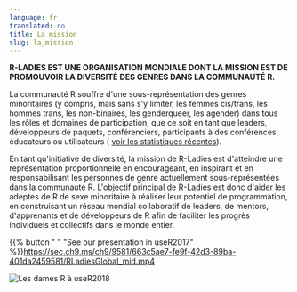 ```yaml
---
language: fr
translated: no
title: La mission
slug: la_mission
---
```


**R-LADIES EST UNE ORGANISATION MONDIALE DONT LA MISSION EST DE PROMOUVOIR LA DIVERSITÉ DES GENRES DANS LA COMMUNAUTÉ R.**

La communauté R souffre d'une sous-représentation des genres minoritaires (y compris, mais sans s'y limiter, les femmes cis/trans, les hommes trans, les non-binaires, les genderqueer, les agender) dans tous les rôles et domaines de participation, que ce soit en tant que leaders, développeurs de paquets, conférenciers, participants à des conférences, éducateurs ou utilisateurs ( [voir les statistiques récentes](https://forwards.github.io/data.html)).

En tant qu'initiative de diversité, la mission de R-Ladies est d'atteindre une représentation proportionnelle en encourageant, en inspirant et en responsabilisant les personnes de genre actuellement sous-représentées dans la communauté R.
L'objectif principal de R-Ladies est donc d'aider les adeptes de R de sexe minoritaire à réaliser leur potentiel de programmation, en construisant un réseau mondial collaboratif de leaders, de mentors, d'apprenants et de développeurs de R afin de faciliter les progrès individuels et collectifs dans le monde entier.

{{% button " 
" "See our presentation in useR2017" %}}<https://sec.ch9.ms/ch9/9581/663c5ae7-fe9f-42d3-89ba-401da2459581/RLadiesGlobal_mid.mp4>

![Les dames R à useR2018](user2018.jpg)


